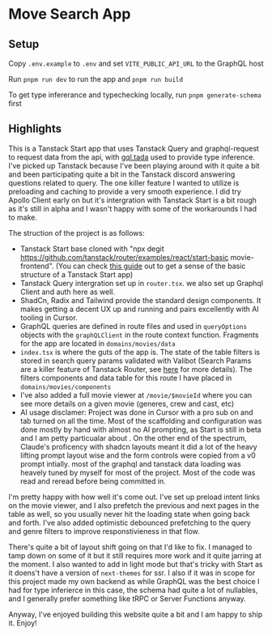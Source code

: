 # Move Search App

## Setup

Copy `.env.example` to `.env` and set `VITE_PUBLIC_API_URL` to the GraphQL host

Run `pnpm run dev` to run the app and `pnpm run build`

To get type infererance and typechecking locally, run `pnpm generate-schema` first

## Highlights

This is a Tanstack Start app that uses Tanstack Query and graphql-request to request data from the api, with [gql.tada](https://gql-tada.0no.co/) used to provide type inference. I've picked up Tanstack because I've been playing around with it quite a bit and been participating quite a bit in the Tanstack discord answering questions related to query. The one killer feature I wanted to utilize is preloading and caching to provide a very smooth experience. I did try Apollo Client early on but it's intergration with Tanstack Start is a bit rough as it's still in alpha and I wasn't happy with some of the workarounds I had to make.

The struction of the project is as follows:

- Tanstack Start base cloned with "npx degit https://github.com/tanstack/router/examples/react/start-basic movie-frontend". (You can check [this guide](https://tanstack.com/start/latest/docs/framework/react/build-from-scratch) out to get a sense of the basic structure of a Tanstack Start app)
- Tanstack Query intergration set up in `router.tsx`. we also set up Graphql Client and auth here as well.
- ShadCn, Radix and Tailwind provide the standard design components. It makes getting a decent UX up and running and pairs excellently with AI tooling in Cursor.
- GraphQL queries are defined in route files and used in `queryOptions` objects with the `graphQLClient` in the route context function. Fragments for the app are located in `domains/movies/data`
- `index.tsx` is where the guts of the app is. The state of the table filters is stored in search query params validated with Valibot (Search Params are a killer feature of Tanstack Router, see [here](https://tanstack.com/router/latest/docs/framework/react/guide/search-params) for more details). The filters components and data table for this route I have placed in `domains/movies/components`
- I've also added a full movie viewer at `/movie/$movieId` where you can see more details on a given movie (generes, crew and cast, etc)
- AI usage disclamer: Project was done in Cursor with a pro sub on and tab turned on all the time. Most of the scaffolding and configuration was done mostly by hand with almost no AI prompting, as Start is still in beta and I am petty particualar about . On the other end of the spectrum, Claude's proficency with shadcn layouts meant it did a lot of the heavy lifting prompt layout wise and the form controls were copied from a v0 prompt intially. most of the graphql and tanstack data loading was heavely tuned by myself for most of the project. Most of the code was read and reread before being committed in.

I'm pretty happy with how well it's come out. I've set up preload intent links on the movie viewer, and I also prefetch the previous and next pages in the table as well, so you usually never hit the loading state when going back and forth. I've also added optimistic debounced prefetching to the query and genre filters to improve responstivieness in that flow.

There's quite a bit of layout shift going on that I'd like to fix. I managed to tamp down on some of it but it still requires more work and it quite jarring at the moment. I also wanted to add in light mode but that's tricky with Start as it doens't have a version of `next-themes` for ssr. I also if it was in scope for this project made my own backend as while GraphQL was the best choice I had for type inferierce in this case, the schema had quite a lot of nullables, and I generally prefer something like tRPC or Server Functions anyway.

Anyway, I've enjoyed building this website quite a bit and I am happy to ship it. Enjoy!
